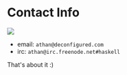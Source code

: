 Contact Info
============

![](http://www.gravatar.com/avatar/1987d0ba73cb23a47a25dbfe0b36106e.png)

- email: `athan@deconfigured.com`
- irc: `athan@irc.freenode.net#haskell`

That's about it :)
